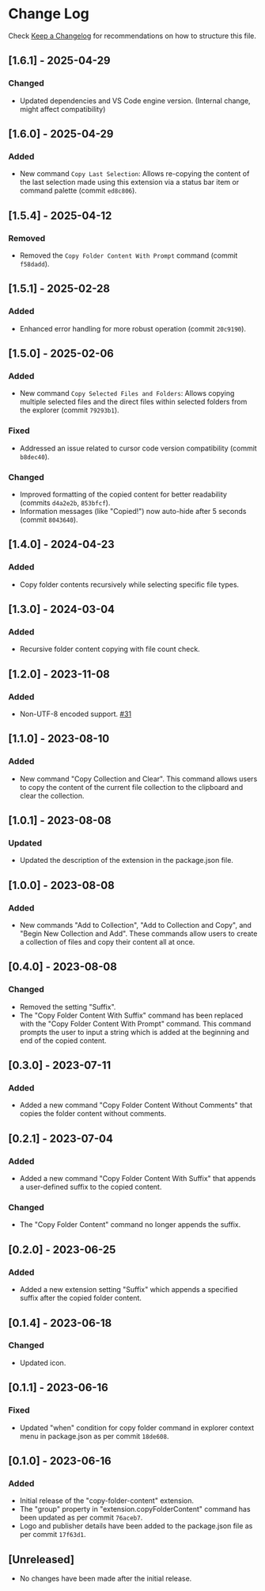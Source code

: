 # Change Log

Check [Keep a Changelog](http://keepachangelog.com/) for recommendations on how to structure this file.

## [1.6.1] - 2025-04-29

### Changed

- Updated dependencies and VS Code engine version. (Internal change, might affect compatibility)

## [1.6.0] - 2025-04-29

### Added

- New command `Copy Last Selection`: Allows re-copying the content of the last selection made using this extension via a status bar item or command palette (commit `ed8c806`).

## [1.5.4] - 2025-04-12

### Removed

- Removed the `Copy Folder Content With Prompt` command (commit `f58dadd`).

## [1.5.1] - 2025-02-28

### Added

- Enhanced error handling for more robust operation (commit `20c9190`).

## [1.5.0] - 2025-02-06

### Added

- New command `Copy Selected Files and Folders`: Allows copying multiple selected files and the direct files within selected folders from the explorer (commit `79293b1`).

### Fixed

- Addressed an issue related to cursor code version compatibility (commit `b8dec40`).

### Changed

- Improved formatting of the copied content for better readability (commits `d4a2e2b`, `853bfcf`).
- Information messages (like "Copied!") now auto-hide after 5 seconds (commit `8043640`).

## [1.4.0] - 2024-04-23

### Added

- Copy folder contents recursively while selecting specific file types.

## [1.3.0] - 2024-03-04

### Added

- Recursive folder content copying with file count check.

## [1.2.0] - 2023-11-08

### Added

- Non-UTF-8 encoded support. [#31](https://github.com/mefengl/vscode-copy-folder-content/issues/31)

## [1.1.0] - 2023-08-10

### Added

- New command "Copy Collection and Clear". This command allows users to copy the content of the current file collection to the clipboard and clear the collection.

## [1.0.1] - 2023-08-08

### Updated

- Updated the description of the extension in the package.json file.

## [1.0.0] - 2023-08-08

### Added

- New commands "Add to Collection", "Add to Collection and Copy", and "Begin New Collection and Add". These commands allow users to create a collection of files and copy their content all at once.

## [0.4.0] - 2023-08-08

### Changed

- Removed the setting "Suffix".
- The "Copy Folder Content With Suffix" command has been replaced with the "Copy Folder Content With Prompt" command. This command prompts the user to input a string which is added at the beginning and end of the copied content.

## [0.3.0] - 2023-07-11

### Added

- Added a new command "Copy Folder Content Without Comments" that copies the folder content without comments.

## [0.2.1] - 2023-07-04

### Added

- Added a new command "Copy Folder Content With Suffix" that appends a user-defined suffix to the copied content.

### Changed

- The "Copy Folder Content" command no longer appends the suffix.

## [0.2.0] - 2023-06-25

### Added

- Added a new extension setting "Suffix" which appends a specified suffix after the copied folder content.

## [0.1.4] - 2023-06-18

### Changed

- Updated icon.

## [0.1.1] - 2023-06-16

### Fixed

- Updated "when" condition for copy folder command in explorer context menu in package.json as per commit `18de608`.

## [0.1.0] - 2023-06-16

### Added

- Initial release of the "copy-folder-content" extension.
- The "group" property in "extension.copyFolderContent" command has been updated as per commit `76aceb7`.
- Logo and publisher details have been added to the package.json file as per commit `17f63d1`.

## [Unreleased]

- No changes have been made after the initial release.

